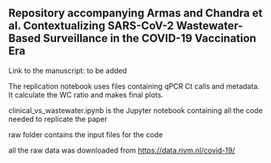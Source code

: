 ## Repository accompanying Armas and Chandra et al. Contextualizing SARS-CoV-2 Wastewater-Based Surveillance in the COVID-19 Vaccination Era

Link to the manuscript: to be added

The replication notebook uses files containing qPCR Ct calls and metadata. It calculate the WC ratio and makes final plots.

clinical_vs_wastewater.ipynb is the Jupyter notebook containing all the code needed to replicate the paper

raw folder contains the input files for the code

all the raw data was downloaded from https://data.rivm.nl/covid-19/
